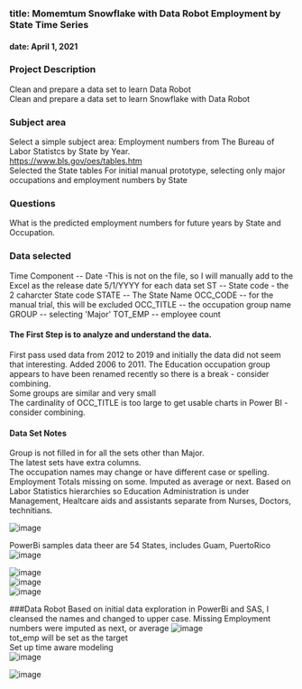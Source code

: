 
### title: Momemtum Snowflake with Data Robot Employment by State Time Series
#### date: April 1, 2021
### Project Description
Clean and prepare a data set to learn Data Robot  
Clean and prepare a data set to learn Snowflake with Data Robot  

### Subject area 
Select a simple subject area: Employment numbers from The Bureau of Labor Statistcs by State by Year.   
https://www.bls.gov/oes/tables.htm  
Selected the State tables
For initial manual prototype, selecting only major occupations and employment numbers by State
  
### Questions  
What is the predicted employment numbers for future years by State and Occupation. 

### Data selected  
Time Component -- Date -This is not on the file, so I will manually add to the Excel as the release date 5/1/YYYY for each data set
ST -- State code - the 2 caharcter State code
STATE	-- The State Name
OCC_CODE	-- for the manual trial, this will be excluded
OCC_TITLE	-- the occupation group name
GROUP	-- selecting 'Major' 
TOT_EMP -- employee count  
#### The First Step is to analyze and understand the data.

First pass used data from 2012 to 2019 and initially the data did not seem that interesting. Added 2006 to 2011.
The Education occupation group appears to have been renamed recently so there is a break - consider combining.   
Some groups are similar and very small  
The cardinality of OCC_TITLE is too large to get usable charts in Power BI - consider combining.  
#### Data Set Notes  
Group is not filled in for all the sets other than Major.  
The latest sets have extra columns.  
The occupation names may change or have different case or spelling. 
Employment Totals missing on some. Imputed as average or next. 
Based on Labor Statistics hierarchies so Education Administration is under Management, Healtcare aids and assistants separate from Nurses, Doctors, technitians.  

![image](https://user-images.githubusercontent.com/12059492/113344759-81630c80-92ff-11eb-8c58-2f0aafc613ec.png)

PowerBi samples data theer are 54 States, includes Guam, PuertoRico  
![image](https://user-images.githubusercontent.com/12059492/113347955-f1739180-9303-11eb-82a9-8786feda4c1e.png)

![image](https://user-images.githubusercontent.com/12059492/113351735-436ae600-9309-11eb-975e-e82b38d279d6.png)  
![image](https://user-images.githubusercontent.com/12059492/113352425-3c90a300-930a-11eb-9300-4b454fbe58d2.png)  
![image](https://user-images.githubusercontent.com/12059492/113415749-e107f900-938d-11eb-9768-b6aae8af839a.png)



###Data Robot
Based on initial data exploration in PowerBi and SAS, I cleansed the names and changed to upper case.
Missing Employment numbers were imputed as next, or average
![image](https://user-images.githubusercontent.com/12059492/113415810-fd0b9a80-938d-11eb-82ba-545bf3f4c517.png)    
tot_emp will be set as the target  
Set up time aware modeling  
![image](https://user-images.githubusercontent.com/12059492/113416010-5f649b00-938e-11eb-999c-de95ee550150.png)  


![image](https://user-images.githubusercontent.com/12059492/113416044-74d9c500-938e-11eb-85a5-3ed704a7d3f4.png)  









